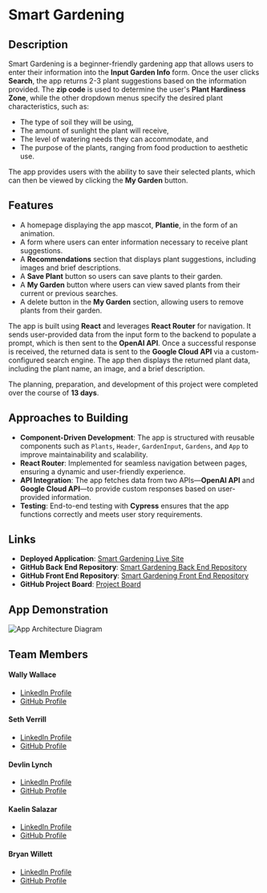 # Smart Gardening

## Description
Smart Gardening is a beginner-friendly gardening app that allows users to enter their information into the **Input Garden Info** form. Once the user clicks **Search**, the app returns 2-3 plant suggestions based on the information provided. The **zip code** is used to determine the user's **Plant Hardiness Zone**, while the other dropdown menus specify the desired plant characteristics, such as:

- The type of soil they will be using,
- The amount of sunlight the plant will receive,
- The level of watering needs they can accommodate, and
- The purpose of the plants, ranging from food production to aesthetic use.

The app provides users with the ability to save their selected plants, which can then be viewed by clicking the **My Garden** button.

## Features
- A homepage displaying the app mascot, **Plantie**, in the form of an animation.
- A form where users can enter information necessary to receive plant suggestions.
- A **Recommendations** section that displays plant suggestions, including images and brief descriptions.
- A **Save Plant** button so users can save plants to their garden.
- A **My Garden** button where users can view saved plants from their current or previous searches.
- A delete button in the **My Garden** section, allowing users to remove plants from their garden.

The app is built using **React** and leverages **React Router** for navigation. It sends user-provided data from the input form to the backend to populate a prompt, which is then sent to the **OpenAI API**. Once a successful response is received, the returned data is sent to the **Google Cloud API** via a custom-configured search engine. The app then displays the returned plant data, including the plant name, an image, and a brief description.

The planning, preparation, and development of this project were completed over the course of **13 days**.

## Approaches to Building
- **Component-Driven Development**: The app is structured with reusable components such as `Plants`, `Header`, `GardenInput`, `Gardens`, and `App` to improve maintainability and scalability.
- **React Router**: Implemented for seamless navigation between pages, ensuring a dynamic and user-friendly experience.
- **API Integration**: The app fetches data from two APIs—**OpenAI API** and **Google Cloud API**—to provide custom responses based on user-provided information.
- **Testing**: End-to-end testing with **Cypress** ensures that the app functions correctly and meets user story requirements.

## Links
- **Deployed Application**: [Smart Gardening Live Site](https://smart-gardening-fe.vercel.app/)
- **GitHub Back End Repository**: [Smart Gardening Back End Repository](https://github.com/sethverrill/smart-gardening-be)
- **GitHub Front End Repository**: [Smart Gardening Front End Repository](https://github.com/wally-yawn/smart_gardening_fe)
- **GitHub Project Board**: [Project Board](https://github.com/users/sethverrill/projects/5)

## App Demonstration
![App Architecture Diagram](./architecture.png)

## Team Members
#### Wally Wallace
- [LinkedIn Profile](https://www.linkedin.com/in/wally--wallace)
- [GitHub Profile](https://github.com/wally-yawn)

#### Seth Verrill
- [LinkedIn Profile](https://www.linkedin.com/in/sethverrill)
- [GitHub Profile](https://github.com/sethverrill)

#### Devlin Lynch
- [LinkedIn Profile](https://www.linkedin.com/in/devlin-lynch)
- [GitHub Profile](https://github.com/devklynch)

#### Kaelin Salazar
- [LinkedIn Profile](https://www.linkedin.com/in/kaelin-salazar)
- [GitHub Profile](https://github.com/kaelinpsalazar)

#### Bryan Willett
- [LinkedIn Profile](https://www.linkedin.com/in/bryan--willett)
- [GitHub Profile](https://github.com/bwillett2003)